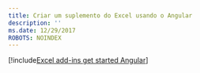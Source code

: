 ```yaml
---
title: Criar um suplemento do Excel usando o Angular
description: ''
ms.date: 12/29/2017
ROBOTS: NOINDEX
---
```


[!include[Excel add-ins get started Angular](../includes/file-get-started-excel-angular.md)]
